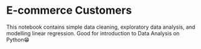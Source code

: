 # E-commerce Customers
This notebook contains simple data cleaning, exploratory data analysis, and modelling linear regression. Good for introduction to Data Analysis on Python😁
